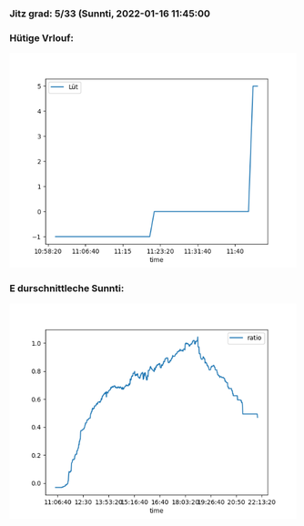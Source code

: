 ### Jitz grad: 5/33 (Sunnti, 2022-01-16 11:45:00

### Hütige Vrlouf:
![Graph](Today.png)

### E durschnittleche Sunnti:
![Graph](Sunnti.png)